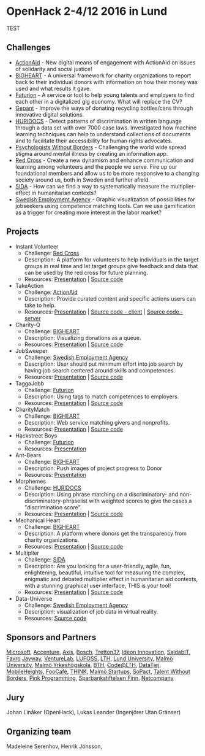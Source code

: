 # OpenHack 2-4/12 2016 in Lund
TEST
## Challenges
* [ActionAid](../Challenges/ActionAid_2016.md) - New digital means of engagement with ActionAid on issues of solidarity and social justice!
* [BIGHEART](../Challenges/BigHeart_2016.md) - A universal framework for charity organizations to report back to their individual donors with information on how their money was used and what results it gave.
* [Futurion](../Challenges/Futurion_2016.md) - A service or tool to help young talents and employers to find each other in a digitalized gig economy. What will replace the CV?
* [Gepant](../Challenges/Gepant_2016.md) - Improve the ways of donating recycling bottles/cans through innovative digital solutions.
* [HURIDOCS](../Challenges/Huridocs_2016.md) - Detect patterns of discrimination in written language through a data set with over 7000 case laws. Investigated how machine learning techniques can help to understand collections of documents and to facilitate their accessibility for human rights advocates.
* [Psychologists Without Borders](../Challenges/PsychologistsWithoutBorders_2016.md) - Challenging the world wide spread stigma around mental illness by creating an information app.
* [Red Cross](../Challenges/RedCross_2016.md) - Create a new dynamism and enhance communication and learning among volunteers and the people we serve. Fire up our foundational members and allow us to be more responsive to a changing society around us, both in Sweden and further afield.
* [SIDA](../Challenges/SIDA_2016.md) - How can we find a way to systematically measure the multiplier­effect in humanitarian contexts?
* [Swedish Employment Agency](../Challenges/SwedishEmploymentAgency_2016.md) - Graphic visualization of possibilities for jobseekers using competence matching tools. Can we use gamification as a trigger for creating more interest in the labor market?

## Projects
* Instant Volunteer
  * Challenge: [Red Cross](../Challenges/RedCross_2016.md)
  * Description: A platform for volunteers to help individuals in the target groups in real time and let target groups give feedback and data that can be used by the red cross for future planning.
  * Resources: [Presentation](Presentation/InstantVolunteer.pptx) | [Source code](https://github.com/OpenHackC4H/2016-Lund-Instant-Volunteer)
* TakeAction
  * Challenge: [ActionAid](../Challenges/ActionAid_2016.md)
  * Description: Provide curated content and specific actions users can take to help.
  * Resources: [Presentation](https://docs.google.com/presentation/d/e/2PACX-1vTy33nm5EkkAPkGx895e5mkY4mkuHslJaRVbZR_mpHITHkD3jyZEidABnN6iigeUY3ylIO4PuqxiHZI/pub?start=false&loop=false&delayms=30000) | [Source code - client](https://github.com/OpenHackC4H/2016-Lund-Takeaction-Client) | [Source code - server](https://github.com/OpenHackC4H/2016-Lund-Takeaction-Server)
* Charity-Q
  * Challenge: [BIGHEART](../Challenges/BigHeart_2016.md)
  * Description: Visualizing donations as a queue.
  * Resources: [Presentation](Presentation/CharityQ.pptx) | [Source code](https://github.com/OpenHackC4H/2016-Lund-Charity-Q)
* JobSweeper
  * Challenge: [Swedish Employment Agency](../Challenges/SwedishEmploymentAgency_2016.md)
  * Description: User should put minimum effort into job search by having job search centered around skills and competences.
  * Resources: [Presentation](Presentation/JobSweeper.pptx) | [Source code](https://www.youtube.com/watch?v=iO3a2xfJy5U&feature=youtu.be)
* TaggaJobb
  * Challenge: [Futurion](../Challenges/Futurion_2016.md)
  * Description: Using tags to match competences to employers.
  * Resources: [Presentation](Presentation/TaggaJobb.pptx) | [Source code](https://github.com/OpenHackC4H/2016-Lund-TaggaJobb)
* CharityMatch
  * Challenge: [BIGHEART](../Challenges/BigHeart_2016.md)
  * Description: Web service matching givers and nonprofits.
  * Resources: [Presentation](Presentation/CharityMatch.pdf) | [Source code](https://github.com/OpenHackC4H/2016-Lund-CharityMatch)
* Hackstreet Boys
  * Challenge: [Futurion](../Challenges/Futurion_2016.md)
  * Resources: [Presentation](Presentation/HackstreetBoys.pdf)
* Ant-Bears
  * Challenge: [BIGHEART](../Challenges/BigHeart_2016.md)
  * Description: Push images of project progress to Donor
  * Resources: [Presentation](http://prezi.com/vf1nseqcb5cc/?utm_campaign=share&utm_medium=copy)
* Morphemes
  * Challenge: [HURIDOCS](../Challenges/Huridocs_2016.md)
  * Description:  Using phrase matching on a discriminatory- and non-discriminatory-phraselist with weighted scores to give the cases a
"discrimination score".
  * Resources: [Presentation](Presentation/Morphemes.pptx) | [Source code](https://github.com/OpenHackC4H/2016-Lund-Morphemes)
* Mechanical Heart
  * Challenge: [BIGHEART](../Challenges/BigHeart_2016.md)
  * Description: A platform where donors get the transparency from charity organizations.
  * Resources: [Presentation]( http://prezi.com/bkwqc81qr55r/?utm_campaign=share&utm_medium=copy) | [Source code](https://gitlab.com/mechanicalheart)
* Multiplier
  * Challenge: [SIDA](../Challenges/SIDA_2016.md)
  * Description:  Are you looking for a user-friendly, agile, fun, enlightening, beautiful, intuitive tool for measuring the complex, enigmatic and debated multiplier effect in humanitarian aid contexts, with a stunning graphical user interface, THIS is your tool!
  * Resources: [Presentation](Presentation/Multiplier.pptx) | [Source code](https://gitlab.com/mirrish/OpenHack-MultiplierEffect)
* Data-Universe
  * Challenge: [Swedish Employment Agency](../Challenges/SwedishEmploymentAgency_2016.md)
  * Description: visualization of job data in virtual reality.
  * Resources: [Source code](https://github.com/data-universe/data-universe)

## Sponsors and Partners
[Microsoft](https://www.microsoft.com/sv-se/), [Accenture](https://www.accenture.com/se-en/), [Axis](https://www.axis.com/se/sv/), [Bosch](http://www.bosch.se/sv/se/bosch_sverige/bosch-i-sverige.php), [Tretton37](https://tretton37.com/), [Ideon Innovation](https://www.ideoninnovation.se/), [SaldabIT](https://www.saldabit.se/), [Favro](https://www.favro.com/) [Jayway](http://jayway.se), [VentureLab](http://www.venturelab.lu.se/), [LUFOSS](https://www.lth.se/lufoss/swedish), [LTH](https://www.lth.se/), [Lund University](http://www.lu.se/), [Malmö University](https://www.mah.se/), [Malmö Yrkeshögskola](http://my.se/), [BTH](https://www.bth.se/), [Code@LTH](https://www.lth.se/code/), [DataTjej](http://datatjej.se/), [MobileHeights](http://mobileheights.org/), [FooCafé](http://foocafe.org/), [THINK](http://thinkaccelerate.com/), [Malmö Startups](http://www.malmostartups.com/), [SoPact](http://sopact.org/sv/), [Talent Without Borders](http://www.talentwithoutborders.io/), [Pink Programming](http://www.pinkprogramming.se/sv), [Sparbankstiftelsen Finn](http://www.sparbanksstiftelsenfinn.se/), [Netcompany](https://www.netcompany.com/)

## Jury
Johan Linåker (OpenHack), Lukas Leander (Ingenjörer Utan Gränser)

## Organizing team
Madeleine Serenhov, Henrik Jönsson,
